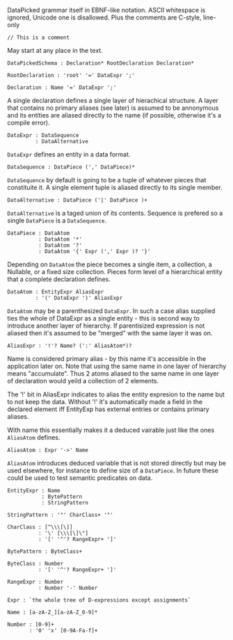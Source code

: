 DataPicked grammar itself in EBNF-like notation.
ASCII whitespace is ignored, Unicode one is disallowed.
Plus the comments are C-style, line-only 
```
// This is a comment
```
May start at any place in the text.

```
DataPickedSchema : Declaration* RootDeclaration Declaration*
```

```
RootDeclaration : 'root' '=' DataExpr ';'
```

```
Declaration : Name '=' DataExpr ';'
```

A single declaration defines a single layer of hierachical structure. A layer that contains no primary aliases (see later) is assumed to be annonymous and its entities are aliased directly to the name (if possible, otherwise it's a compile error).

```
DataExpr : DataSequence
         : DataAlternative
```
`DataExpr` defines an entity in a data format. 

```
DataSequence : DataPiece (',' DataPiece)*
```
`DataSequence` by default is going to be a tuple of whatever pieces that constituite it. A single element tuple is aliased directly to its single member.

```
DataAlternative : DataPiece ('|' DataPiece )+
```
`DataAlternative` is a taged union of its contents. Sequence is prefered so a single `DataPiece` is a `DataSequence`.

```
DataPiece : DataAtom
          : DataAtom '*'
          : DataAtom '?'
          : DataAtom '{' Expr (',' Expr )? '}'
```
Depending on `DataAtom` the piece becomes a single item, a collection, a Nullable, or a fixed size collection. Pieces form level of a hierarchical entity that a complete declaration defines.

```
DataAtom : EntityExpr AliasExpr 
         : '(' DataExpr ')' AliasExpr
```

`DataAtom` may be a parenthesized `DataExpr`. In such a case alias supplied ties the whole of DataExpr as a single entity - this is second way to introduce another layer of hierarchy. If parentisized expression is not aliased then it's assumed to be "merged" with the same layer it was on.


```
AliasExpr : '!'? Name? (':' AliasAtom*)?
```
Name is considered primary alias - by this name it's accessible in the application later on. Note that using the same name in one layer of hierarchy means "accumulate". Thus 2 atoms aliased to the same name in one layer of declaration would yeild a collection of 2 elements.

The '!' bit in AliasExpr indicates to alias the entity expresion to the name but to not keep the data. Without '!' it's automatically made a field in the declared element iff EntityExp has external entries or contains primary aliases.

With name this essentially makes it a deduced vairable just like the ones `AliasAtom` defines.

```
AliasAtom : Expr '->' Name
```
`AliasAtom` introduces deduced variable that is not stored directly but may be used elsewhere, for instance to define size of a `DataPiece`. In future these could be used to test semantic predicates on data.

```
EntityExpr : Name 
           : BytePattern
           : StringPattern
```

```
StringPattern : '"' CharClass+ '"'
```

```
CharClass : [^\\\[\]]
          : '\' [\\\[\]\"]
          : '[' '^'? RangeExpr+ ']'
```

```
BytePattern : ByteClass+
```

```
ByteClass : Number
          : '[' '^'? RangeExpr+ ']'
```

```
RangeExpr : Number
          : Number '-' Number
```

```
Expr : `the whole tree of D-expressions except assignments`
```

```
Name : [a-zA-Z_][a-zA-Z_0-9]*

Number : [0-9]+
       : '0' 'x' [0-9A-Fa-f]+
```

